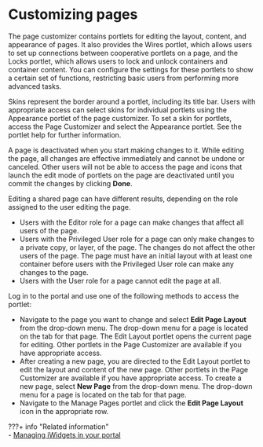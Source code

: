 # Customizing pages

The page customizer contains portlets for editing the layout, content, and appearance of pages. It also provides the Wires portlet, which allows users to set up connections between cooperative portlets on a page, and the Locks portlet, which allows users to lock and unlock containers and container content. You can configure the settings for these portlets to show a certain set of functions, restricting basic users from performing more advanced tasks.

Skins represent the border around a portlet, including its title bar. Users with appropriate access can select skins for individual portlets using the Appearance portlet of the page customizer. To set a skin for portlets, access the Page Customizer and select the Appearance portlet. See the portlet help for further information.

A page is deactivated when you start making changes to it. While editing the page, all changes are effective immediately and cannot be undone or canceled. Other users will not be able to access the page and icons that launch the edit mode of portlets on the page are deactivated until you commit the changes by clicking **Done**.

Editing a shared page can have different results, depending on the role assigned to the user editing the page.

-   Users with the Editor role for a page can make changes that affect all users of the page.
-   Users with the Privileged User role for a page can only make changes to a private copy, or layer, of the page. The changes do not affect the other users of the page. The page must have an initial layout with at least one container before users with the Privileged User role can make any changes to the page.
-   Users with the User role for a page cannot edit the page at all.

Log in to the portal and use one of the following methods to access the portlet:

-   Navigate to the page you want to change and select **Edit Page Layout** from the drop-down menu. The drop-down menu for a page is located on the tab for that page. The Edit Layout portlet opens the current page for editing. Other portlets in the Page Customizer are available if you have appropriate access.
-   After creating a new page, you are directed to the Edit Layout portlet to edit the layout and content of the new page. Other portlets in the Page Customizer are available if you have appropriate access. To create a new page, select **New Page** from the drop-down menu. The drop-down menu for a page is located on the tab for that page.
-   Navigate to the Manage Pages portlet and click the **Edit Page Layout** icon in the appropriate row.


???+ info "Related information"  
    -   [Managing iWidgets in your portal](../../../../../../portlets_development/mng_portlets_apps_widgets/managing_iwidgets/index.md)

